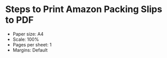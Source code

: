 # Steps to Print Amazon Packing Slips to PDF

  - Paper size: A4
  - Scale: 100%
  - Pages per sheet: 1
  - Margins: Default

